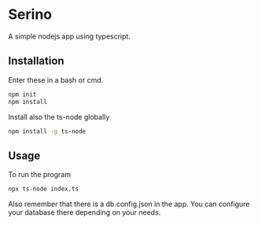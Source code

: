 # Serino

A simple nodejs app using typescript.

## Installation

Enter these in a bash or cmd.

```bash
npm init
npm install
```
Install also the ts-node globally

```bash
npm install -g ts-node
```

## Usage

To run the program

```bash
npx ts-node index.ts
```

Also remember that there is a db.config.json in the app. You can configure your database there depending on your needs.

